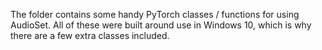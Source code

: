 The folder contains some handy PyTorch classes / functions for using AudioSet. All of these were built around use in Windows 10, which is why there are a few extra classes     included. 
